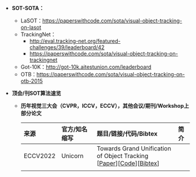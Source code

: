 *  **SOT-SOTA：**
    * LaSOT：https://paperswithcode.com/sota/visual-object-tracking-on-lasot
    * TrackingNet：
      * http://eval.tracking-net.org/featured-challenges/39/leaderboard/42
      * https://paperswithcode.com/sota/visual-object-tracking-on-trackingnet
    * Got-10K：http://got-10k.aitestunion.com/leaderboard
    * OTB：https://paperswithcode.com/sota/visual-object-tracking-on-otb-2015

* **顶会/刊SOT算法速览**
  * **历年视觉三大会（CVPR，ICCV，ECCV），其他会议/期刊/Workshop上部分论文**

    

    | **来源**              | **官方/知名缩写**     | **题目/链接/代码/Bibtex**    | **简介**    |
    |:-----------           |:----------------|:----------------|:----------------|
    | ECCV2022| Unicorn | Towards Grand Unification of Object Tracking </br> [[Paper]()][[Code]()][[Bibtex]()]|
    | | | |
